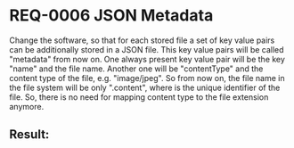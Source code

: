 # REQ-0006 JSON Metadata

Change the software, so that for each stored file a set of key value pairs can be additionally stored in a JSON file. This key value pairs will be called "metadata" from now on. One always present key value pair will be the key "name" and the file name. Another one will be "contentType" and the content type of the file, e.g. "image/jpeg". So from now on, the file name in the file system will be only "<tsid>.content", where <tsid> is the unique identifier of the file. So, there is no need for mapping content type to the file extension anymore.

## Result: